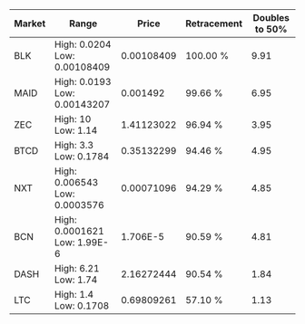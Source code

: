 | Market | Range | Price| Retracement | Doubles to 50% |
| --- | --- | --- | --- | --- |
| BLK | High: 0.0204<br />Low: 0.00108409 | 0.00108409 | 100.00 % | 9.91 |
| MAID | High: 0.0193<br />Low: 0.00143207 | 0.001492 | 99.66 % | 6.95 |
| ZEC | High: 10<br />Low: 1.14 | 1.41123022 | 96.94 % | 3.95 |
| BTCD | High: 3.3<br />Low: 0.1784 | 0.35132299 | 94.46 % | 4.95 |
| NXT | High: 0.006543<br />Low: 0.0003576 | 0.00071096 | 94.29 % | 4.85 |
| BCN | High: 0.0001621<br />Low: 1.99E-6 | 1.706E-5 | 90.59 % | 4.81 |
| DASH | High: 6.21<br />Low: 1.74 | 2.16272444 | 90.54 % | 1.84 |
| LTC | High: 1.4<br />Low: 0.1708 | 0.69809261 | 57.10 % | 1.13 |
